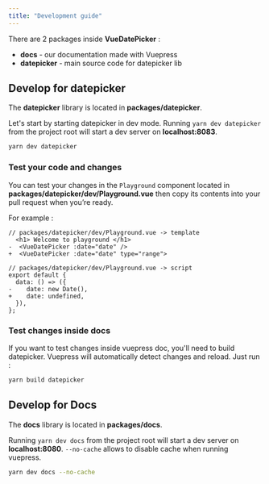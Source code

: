 ```yaml
---
title: "Development guide"
---
```


There are 2 packages inside **VueDatePicker** :

- **docs** - our documentation made with Vuepress
- **datepicker** - main source code for datepicker lib

<v-divider class="my-4" />

## Develop for datepicker

The **datepicker** library is located in **packages/datepicker**.

Let's start by starting datepicker in dev mode. Running `yarn dev datepicker` from the project root will start a dev server on **localhost:8083**.

```bash
yarn dev datepicker
```

### Test your code and changes

You can test your changes in the `Playground` component located in **packages/datepicker/dev/Playground.vue** then copy its contents into your pull request when you’re ready.

For example :

```diff-html
// packages/datepicker/dev/Playground.vue -> template
  <h1> Welcome to playground </h1>
-  <VueDatePicker :date="date" />
+  <VueDatePicker :date="date" type="range">
```

```diff-javascript
// packages/datepicker/dev/Playground.vue -> script
export default {
  data: () => ({
-    date: new Date(),
+    date: undefined,
  }),
};
```

### Test changes inside docs

If you want to test changes inside vuepress doc, you'll need to build datepicker. Vuepress will automatically detect changes and reload.
Just run :

```bash
yarn build datepicker
```

<v-divider class="my-4" />

## Develop for Docs

The **docs** library is located in **packages/docs**.

Running `yarn dev docs` from the project root will start a dev server on **localhost:8080**.
`--no-cache` allows to disable cache when running vuepress.

```bash
yarn dev docs --no-cache
```
